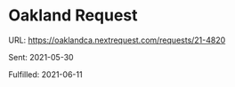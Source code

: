 # Oakland Request

URL: <https://oaklandca.nextrequest.com/requests/21-4820>

Sent: 2021-05-30

Fulfilled: 2021-06-11
